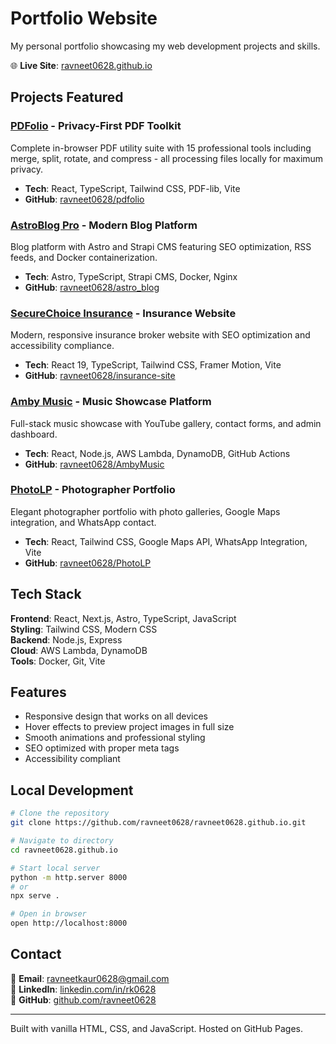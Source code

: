 # Portfolio Website

My personal portfolio showcasing my web development projects and skills.

🌐 **Live Site**: [ravneet0628.github.io](https://ravneet0628.github.io)

## Projects Featured

### [PDFolio](https://pdfolio.onrender.com) - Privacy-First PDF Toolkit
Complete in-browser PDF utility suite with 15 professional tools including merge, split, rotate, and compress - all processing files locally for maximum privacy.
- **Tech**: React, TypeScript, Tailwind CSS, PDF-lib, Vite
- **GitHub**: [ravneet0628/pdfolio](https://github.com/ravneet0628/pdfolio)

### [AstroBlog Pro](https://resetat30.pages.dev/) - Modern Blog Platform  
Blog platform with Astro and Strapi CMS featuring SEO optimization, RSS feeds, and Docker containerization.
- **Tech**: Astro, TypeScript, Strapi CMS, Docker, Nginx
- **GitHub**: [ravneet0628/astro_blog](https://github.com/ravneet0628/astro_blog)

### [SecureChoice Insurance](https://top-insurance.pages.dev/) - Insurance Website
Modern, responsive insurance broker website with SEO optimization and accessibility compliance.
- **Tech**: React 19, TypeScript, Tailwind CSS, Framer Motion, Vite
- **GitHub**: [ravneet0628/insurance-site](https://github.com/ravneet0628/insurance-site)

### [Amby Music](https://ambymusic.com) - Music Showcase Platform
Full-stack music showcase with YouTube gallery, contact forms, and admin dashboard.
- **Tech**: React, Node.js, AWS Lambda, DynamoDB, GitHub Actions
- **GitHub**: [ravneet0628/AmbyMusic](https://github.com/ravneet0628/AmbyMusic)

### [PhotoLP](https://shivstudio.onrender.com/) - Photographer Portfolio
Elegant photographer portfolio with photo galleries, Google Maps integration, and WhatsApp contact.
- **Tech**: React, Tailwind CSS, Google Maps API, WhatsApp Integration, Vite
- **GitHub**: [ravneet0628/PhotoLP](https://github.com/ravneet0628/PhotoLP)

## Tech Stack

**Frontend**: React, Next.js, Astro, TypeScript, JavaScript  
**Styling**: Tailwind CSS, Modern CSS  
**Backend**: Node.js, Express  
**Cloud**: AWS Lambda, DynamoDB  
**Tools**: Docker, Git, Vite

## Features

- Responsive design that works on all devices
- Hover effects to preview project images in full size
- Smooth animations and professional styling
- SEO optimized with proper meta tags
- Accessibility compliant

## Local Development

```bash
# Clone the repository
git clone https://github.com/ravneet0628/ravneet0628.github.io.git

# Navigate to directory
cd ravneet0628.github.io

# Start local server
python -m http.server 8000
# or
npx serve .

# Open in browser
open http://localhost:8000
```

## Contact

📧 **Email**: ravneetkaur0628@gmail.com  
💼 **LinkedIn**: [linkedin.com/in/rk0628](https://www.linkedin.com/in/rk0628/)  
🐙 **GitHub**: [github.com/ravneet0628](https://github.com/ravneet0628)

---

Built with vanilla HTML, CSS, and JavaScript. Hosted on GitHub Pages.
